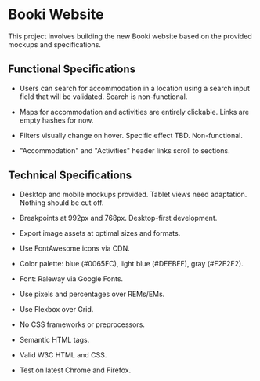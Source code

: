 # Booki Website

This project involves building the new Booki website based on the provided mockups and specifications.

## Functional Specifications

- Users can search for accommodation in a location using a search input field that will be validated. Search is non-functional.

- Maps for accommodation and activities are entirely clickable. Links are empty hashes for now.

- Filters visually change on hover. Specific effect TBD. Non-functional.

- "Accommodation" and "Activities" header links scroll to sections.

## Technical Specifications

- Desktop and mobile mockups provided. Tablet views need adaptation. Nothing should be cut off.

- Breakpoints at 992px and 768px. Desktop-first development.

- Export image assets at optimal sizes and formats.

- Use FontAwesome icons via CDN.

- Color palette: blue (#0065FC), light blue (#DEEBFF), gray (#F2F2F2).

- Font: Raleway via Google Fonts.

- Use pixels and percentages over REMs/EMs.

- Use Flexbox over Grid.

- No CSS frameworks or preprocessors.

- Semantic HTML tags.

- Valid W3C HTML and CSS.

- Test on latest Chrome and Firefox.
